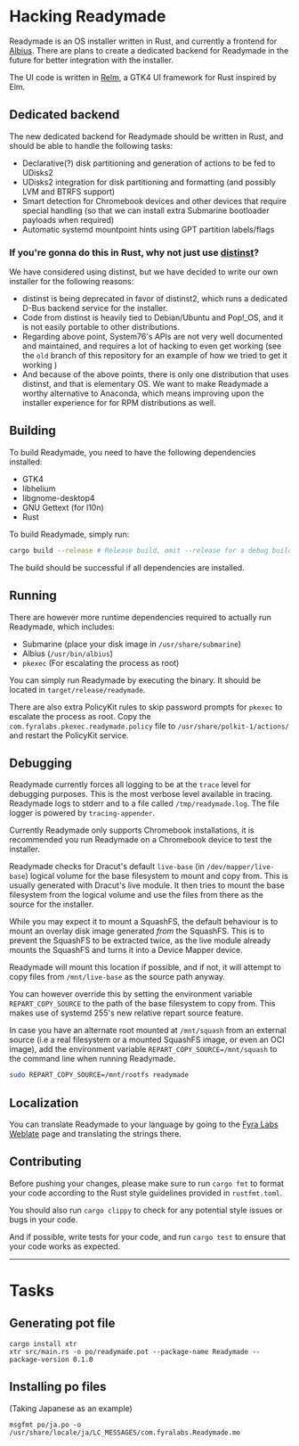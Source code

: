 # Hacking Readymade

Readymade is an OS installer written in Rust, and currently a frontend for [Albius](https://github.com/Vanilla-OS/Albius).
There are plans to create a dedicated backend for Readymade in the future for better integration with the installer.

The UI code is written in [Relm](https://relm4.org/), a GTK4 UI framework for Rust inspired by Elm.

## Dedicated backend

The new dedicated backend for Readymade should be written in Rust, and should be able to handle the following tasks:

- Declarative(?) disk partitioning and generation of actions to be fed to UDisks2
- UDisks2 integration for disk partitioning and formatting (and possibly LVM and BTRFS support)
- Smart detection for Chromebook devices and other devices that require special handling (so that we can install extra Submarine bootloader payloads when required)
- Automatic systemd mountpoint hints using GPT partition labels/flags

### If you're gonna do this in Rust, why not just use [distinst](https://github.com/pop-os/distinst)?

We have considered using distinst, but we have decided to write our own installer for the following reasons:

- distinst is being deprecated in favor of distinst2, which runs a dedicated D-Bus backend service for the installer.
- Code from distinst is heavily tied to Debian/Ubuntu and Pop!\_OS, and it is not easily portable to other distributions.
- Regarding above point, System76's APIs are not very well documented and maintained, and requires a lot of hacking to even get working (see the `old` branch of this repository for an example of how we tried to get it working
  )
- And because of the above points, there is only one distribution that uses distinst, and that is elementary OS. We want to make Readymade a worthy alternative to Anaconda, which means improving upon the installer experience for for RPM distributions as well.

## Building

To build Readymade, you need to have the following dependencies installed:

- GTK4
- libhelium
- libgnome-desktop4
- GNU Gettext (for l10n)
- Rust

To build Readymade, simply run:

```sh
cargo build --release # Release build, omit --release for a debug build with symbols and assertions
```

The build should be successful if all dependencies are installed.

## Running

There are however more runtime dependencies required to actually run Readymade, which includes:

- Submarine (place your disk image in `/usr/share/submarine`)
- Albius (`/usr/bin/albius`)
- `pkexec` (For escalating the process as root)

You can simply run Readymade by executing the binary. It should be located in `target/release/readymade`.

There are also extra PolicyKit rules to skip password prompts for `pkexec` to escalate the process as root.
Copy the `com.fyralabs.pkexec.readymade.policy` file to `/usr/share/polkit-1/actions/` and restart the PolicyKit service.

## Debugging

Readymade currently forces all logging to be at the `trace` level for debugging purposes. This is the most verbose level available in tracing.
Readymade logs to stderr and to a file called `/tmp/readymade.log`. The file logger is powered by `tracing-appender`.

Currently Readymade only supports Chromebook installations, it is recommended you run Readymade on a Chromebook device to test the installer.

Readymade checks for Dracut's default `live-base` (in `/dev/mapper/live-base`) logical volume for the base filesystem to mount and copy from. This is usually generated with Dracut's live module. It then tries to mount the base filesystem from the logical volume and use the files from there as the source for the installer.

While you may expect it to mount a SquashFS, the default behaviour is to mount an overlay disk image generated *from* the SquashFS. This is to prevent the SquashFS to be extracted twice, as the live module already mounts the SquashFS and turns it into a Device Mapper device.

Readymade will mount this location if possible, and if not, it will attempt to copy files from `/mnt/live-base` as the source path anyway.

You can however override this by setting the environment variable `REPART_COPY_SOURCE` to the path of the base filesystem to copy from. This makes use of systemd 255's new relative repart source feature.

In case you have an alternate root mounted at `/mnt/squash` from an external source (i.e a real filesystem or a mounted SquashFS image, or even an OCI image), add the environment variable `REPART_COPY_SOURCE=/mnt/squash` to the command line when running Readymade.

```sh
sudo REPART_COPY_SOURCE=/mnt/rootfs readymade
```

## Localization

You can translate Readymade to your language by going to the [Fyra Labs Weblate](https://weblate.fyralabs.com/projects/tauOS/readymade/) page and translating the strings there.

## Contributing

Before pushing your changes, please make sure to run `cargo fmt` to format your code according to the Rust style guidelines provided in `rustfmt.toml`.

You should also run `cargo clippy` to check for any potential style issues or bugs in your code.

And if possible, write tests for your code, and run `cargo test` to ensure that your code works as expected.

---

# Tasks

## Generating pot file

```
cargo install xtr
xtr src/main.rs -o po/readymade.pot --package-name Readymade --package-version 0.1.0
```

## Installing po files

(Taking Japanese as an example)

```
msgfmt po/ja.po -o /usr/share/locale/ja/LC_MESSAGES/com.fyralabs.Readymade.mo
```
